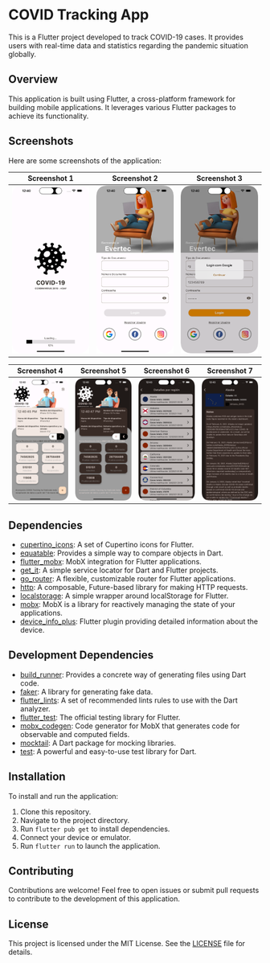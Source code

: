 # COVID Tracking App

This is a Flutter project developed to track COVID-19 cases. It provides users with real-time data and statistics regarding the pandemic situation globally.

## Overview

This application is built using Flutter, a cross-platform framework for building mobile applications. It leverages various Flutter packages to achieve its functionality.

## Screenshots

Here are some screenshots of the application:

| Screenshot 1 | Screenshot 2 | Screenshot 3 |
|--------------|--------------|--------------|
| ![Screenshot 1](https://raw.githubusercontent.com/GabrielCarlosLopes/covid_traking/qa/prints/1.png) | ![Screenshot 2](https://raw.githubusercontent.com/GabrielCarlosLopes/covid_traking/qa/prints/2.png) | ![Screenshot 3](https://raw.githubusercontent.com/GabrielCarlosLopes/covid_traking/qa/prints/3.png) |

| Screenshot 4 | Screenshot 5 | Screenshot 6 | Screenshot 7 | 
|--------------|--------------|--------------|--------------|
| ![Screenshot 4](https://raw.githubusercontent.com/GabrielCarlosLopes/covid_traking/qa/prints/4.png) | ![Screenshot 5](https://raw.githubusercontent.com/GabrielCarlosLopes/covid_traking/qa/prints/5.png) | ![Screenshot 6](https://raw.githubusercontent.com/GabrielCarlosLopes/covid_traking/qa/prints/6.png) | ![Screenshot 7](https://raw.githubusercontent.com/GabrielCarlosLopes/covid_traking/qa/prints/7.png) |

## Dependencies

- [cupertino_icons](https://pub.dev/packages/cupertino_icons): A set of Cupertino icons for Flutter.
- [equatable](https://pub.dev/packages/equatable): Provides a simple way to compare objects in Dart.
- [flutter_mobx](https://pub.dev/packages/flutter_mobx): MobX integration for Flutter applications.
- [get_it](https://pub.dev/packages/get_it): A simple service locator for Dart and Flutter projects.
- [go_router](https://pub.dev/packages/go_router): A flexible, customizable router for Flutter applications.
- [http](https://pub.dev/packages/http): A composable, Future-based library for making HTTP requests.
- [localstorage](https://pub.dev/packages/localstorage): A simple wrapper around localStorage for Flutter.
- [mobx](https://pub.dev/packages/mobx): MobX is a library for reactively managing the state of your applications.
- [device_info_plus](https://pub.dev/packages/device_info_plus): Flutter plugin providing detailed information about the device.

## Development Dependencies

- [build_runner](https://pub.dev/packages/build_runner): Provides a concrete way of generating files using Dart code.
- [faker](https://pub.dev/packages/faker): A library for generating fake data.
- [flutter_lints](https://pub.dev/packages/flutter_lints): A set of recommended lints rules to use with the Dart analyzer.
- [flutter_test](https://flutter.dev/docs/cookbook/testing/unit/introduction): The official testing library for Flutter.
- [mobx_codegen](https://pub.dev/packages/mobx_codegen): Code generator for MobX that generates code for observable and computed fields.
- [mocktail](https://pub.dev/packages/mocktail): A Dart package for mocking libraries.
- [test](https://pub.dev/packages/test): A powerful and easy-to-use test library for Dart.

## Installation

To install and run the application:

1. Clone this repository.
2. Navigate to the project directory.
3. Run `flutter pub get` to install dependencies.
4. Connect your device or emulator.
5. Run `flutter run` to launch the application.

## Contributing

Contributions are welcome! Feel free to open issues or submit pull requests to contribute to the development of this application.

## License

This project is licensed under the MIT License. See the [LICENSE](LICENSE) file for details.
